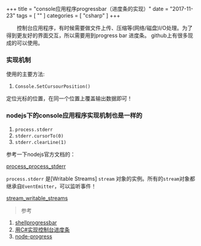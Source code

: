 +++
title = "console应用程序progressbar（进度条的实现）"
date = "2017-11-23"
tags = [ "" ]
categories = [ "csharp" ]
+++

　　控制台应用程序，有时候需要做文件上传、压缩等(网络/磁盘)I/O处理。为了得到更友好的界面交互，所以需要用到progress bar 进度条。
github上有很多现成的可以使用。
<!--more-->
### 实现机制

使用的主要方法:

1. `Console.SetCursourPosition()`

定位光标的位置，在同一个位置上覆盖输出数据即可！

### nodejs下的console应用程序实现机制也是一样的

1. `process.stderr`
2. `stderr.cursorTo(0)`
3. `stderr.clearLine(1)`

参考一下nodejs官方文档的：

[process_process_stderr](https://nodejs.org/dist/latest-v8.x/docs/api/process.html#process_process_stderr "点我访问")

`process.stderr` 是[Writable Streams] `stream` 对象的实例。所有的`stream`对象都继承自`EventEmitter`，可以监听事件！

[stream_writable_streams](https://nodejs.org/dist/latest-v8.x/docs/api/stream.html#stream_writable_streams "点我访问")

> 参考

1. [shellprogressbar](https://github.com/Mpdreamz/shellprogressbar "点我访问")
2. [用C#实现控制台进度条](http://www.cnblogs.com/zhanghuabin/p/5310680.html "点我访问")
3. [node-progress](https://github.com/visionmedia/node-progress "点我访问")
